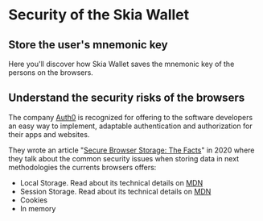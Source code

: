 # Security of the Skia Wallet

## Store the user's mnemonic key

Here you'll discover how Skia Wallet saves the mnemonic key of the persons on the browsers.

## Understand the security risks of the browsers

The company [Auth0](https://auth0.com/) is recognized for offering to the software developers an easy way to implement, adaptable authentication and authorization for their apps and websites.

They wrote an article "[Secure Browser Storage: The Facts](https://auth0.com/blog/secure-browser-storage-the-facts/)" in 2020 where they talk about the common security issues when storing data in next methodologies the currents browsers offers:

- Local Storage. Read about its technical details on [MDN](https://developer.mozilla.org/en-US/docs/Web/API/Window/localStorage)
- Session Storage. Read about its technical details on [MDN](https://developer.mozilla.org/en-US/docs/Web/API/Window/sessionStorage)
- Cookies
- In memory
